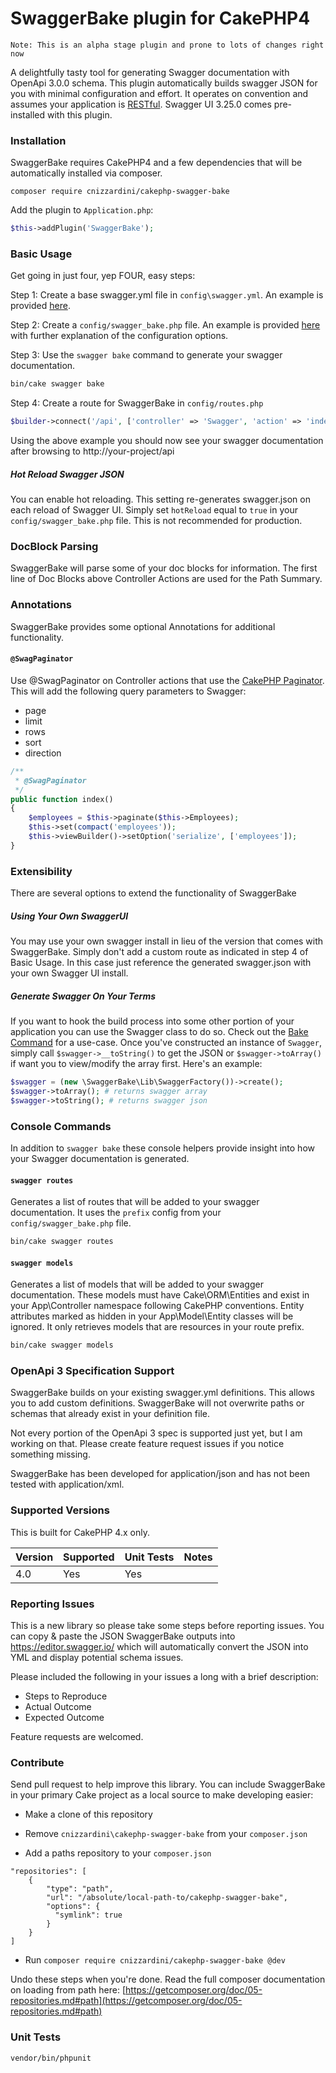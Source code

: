 # SwaggerBake plugin for CakePHP4

`Note: This is an alpha stage plugin and prone to lots of changes right now`

A delightfully tasty tool for generating Swagger documentation with OpenApi 3.0.0 schema. This plugin automatically 
builds swagger JSON for you with minimal configuration and effort. It operates on convention and assumes your 
application is [RESTful](https://book.cakephp.org/4/en/development/rest.html). Swagger UI 3.25.0 comes pre-installed 
with this plugin.

### Installation

SwaggerBake requires CakePHP4 and a few dependencies that will be automatically installed via composer.

```
composer require cnizzardini/cakephp-swagger-bake
```

Add the plugin to `Application.php`:

```php
$this->addPlugin('SwaggerBake');
```

### Basic Usage

Get going in just four, yep FOUR, easy steps:

Step 1: Create a base swagger.yml file in `config\swagger.yml`. An example is provided [here](assets/swagger.yml). 

Step 2: Create a `config/swagger_bake.php` file. An example is provided [here](assets/swagger_bake.php) with further 
explanation of the configuration options.

Step 3: Use the `swagger bake` command to generate your swagger documentation. 

```sh
bin/cake swagger bake
```

Step 4: Create a route for SwaggerBake in `config/routes.php`

```php
$builder->connect('/api', ['controller' => 'Swagger', 'action' => 'index', 'plugin' => 'SwaggerBake']);
```

Using the above example you should now see your swagger documentation after browsing to http://your-project/api

##### Hot Reload Swagger JSON

You can enable hot reloading. This setting re-generates swagger.json on each reload of Swagger UI. Simply set 
`hotReload` equal to `true` in your `config/swagger_bake.php` file. This is not recommended for production.

### DocBlock Parsing

SwaggerBake will parse some of your doc blocks for information. The first line of Doc Blocks above Controller Actions 
are used for the Path Summary. 

### Annotations

SwaggerBake provides some optional Annotations for additional functionality.

#### `@SwagPaginator`
Use @SwagPaginator on Controller actions that use the 
[CakePHP Paginator](https://book.cakephp.org/4/en/controllers/components/pagination.html). This will add the following 
query parameters to Swagger:
- page
- limit
- rows
- sort
- direction

```php
/**
 * @SwagPaginator
 */
public function index()
{
    $employees = $this->paginate($this->Employees);
    $this->set(compact('employees'));
    $this->viewBuilder()->setOption('serialize', ['employees']);
}
```

### Extensibility

There are several options to extend the functionality of SwaggerBake

##### Using Your Own SwaggerUI

You may use your own swagger install in lieu of the version that comes with SwaggerBake. Simply don't add a custom 
route as indicated in step 4 of Basic Usage. In this case just reference the generated swagger.json with your own 
Swagger UI install.

##### Generate Swagger On Your Terms

If you want to hook the build process into some other portion of your application you can use the Swagger class to do
so. Check out the [Bake Command](src/Command/BakeCommand.php) for a use-case. Once you've constructed an instance of 
`Swagger`, simply call `$swagger->__toString()` to get the JSON or `$swagger->toArray()` if want you to view/modify the 
array first. Here's an example:

```php
$swagger = (new \SwaggerBake\Lib\SwaggerFactory())->create();
$swagger->toArray(); # returns swagger array
$swagger->toString(); # returns swagger json
```

### Console Commands

In addition to `swagger bake` these console helpers provide insight into how your Swagger documentation is generated.

#### `swagger routes` 
Generates a list of routes that will be added to your swagger documentation. It uses the `prefix` 
config from your `config/swagger_bake.php` file.

```sh
bin/cake swagger routes
```

#### `swagger models` 
Generates a list of models that will be added to your swagger documentation. These models must have Cake\ORM\Entities 
and exist in your App\Controller namespace following CakePHP conventions. Entity attributes marked as hidden in your 
App\Model\Entity classes will be ignored. It only retrieves models that are resources in your route prefix.

```sh
bin/cake swagger models
```

### OpenApi 3 Specification Support

SwaggerBake builds on your existing swagger.yml definitions. This allows you to add custom definitions. SwaggerBake 
will not overwrite paths or schemas that already exist in your definition file. 

Not every portion of the OpenApi 3 spec is supported just yet, but I am working on that. Please create feature request 
issues if you notice something missing.

SwaggerBake has been developed for application/json and has not been tested with application/xml.

### Supported Versions

This is built for CakePHP 4.x only.

| Version  | Supported | Unit Tests | Notes |
| ------------- | ------------- | ------------- | ------------- |
| 4.0 | Yes  | Yes |  |

### Reporting Issues

This is a new library so please take some steps before reporting issues. You can copy & paste the JSON SwaggerBake 
outputs into https://editor.swagger.io/ which will automatically convert the JSON into YML and display potential 
schema issues.

Please included the following in your issues a long with a brief description:

- Steps to Reproduce
- Actual Outcome
- Expected Outcome

Feature requests are welcomed.

### Contribute

Send pull request to help improve this library. You can include SwaggerBake in your primary Cake project as a 
local source to make developing easier:

- Make a clone of this repository

- Remove `cnizzardini\cakephp-swagger-bake` from your `composer.json`

- Add a paths repository to your `composer.json`
```
"repositories": [
    {
        "type": "path",
        "url": "/absolute/local-path-to/cakephp-swagger-bake",
        "options": {
          "symlink": true
        }
    }
]
```
- Run `composer require cnizzardini/cakephp-swagger-bake @dev`

Undo these steps when you're done. Read the full composer documentation on loading from path here: 
[https://getcomposer.org/doc/05-repositories.md#path](https://getcomposer.org/doc/05-repositories.md#path)

### Unit Tests

```sh
vendor/bin/phpunit
```